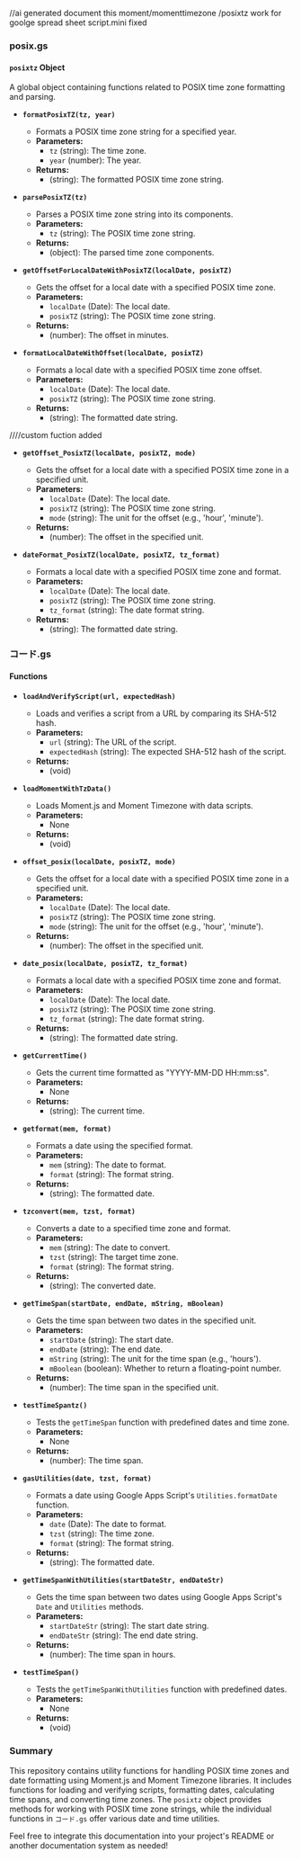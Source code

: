 //ai generated document
this moment/momenttimezone /posixtz work for goolge spread sheet script.mini fixed

### posix.gs

#### `posixtz` Object
A global object containing functions related to POSIX time zone formatting and parsing.

- **`formatPosixTZ(tz, year)`**
  - Formats a POSIX time zone string for a specified year.
  - **Parameters:**
    - `tz` (string): The time zone.
    - `year` (number): The year.
  - **Returns:**
    - (string): The formatted POSIX time zone string.

- **`parsePosixTZ(tz)`**
  - Parses a POSIX time zone string into its components.
  - **Parameters:**
    - `tz` (string): The POSIX time zone string.
  - **Returns:**
    - (object): The parsed time zone components.
  
- **`getOffsetForLocalDateWithPosixTZ(localDate, posixTZ)`**
  - Gets the offset for a local date with a specified POSIX time zone.
  - **Parameters:**
    - `localDate` (Date): The local date.
    - `posixTZ` (string): The POSIX time zone string.
  - **Returns:**
    - (number): The offset in minutes.

- **`formatLocalDateWithOffset(localDate, posixTZ)`**
  - Formats a local date with a specified POSIX time zone offset.
  - **Parameters:**
    - `localDate` (Date): The local date.
    - `posixTZ` (string): The POSIX time zone string.
  - **Returns:**
    - (string): The formatted date string.

////custom fuction added
- **`getOffset_PosixTZ(localDate, posixTZ, mode)`**  
  - Gets the offset for a local date with a specified POSIX time zone in a specified unit.
  - **Parameters:**
    - `localDate` (Date): The local date.
    - `posixTZ` (string): The POSIX time zone string.
    - `mode` (string): The unit for the offset (e.g., 'hour', 'minute').
  - **Returns:**
    - (number): The offset in the specified unit.

- **`dateFormat_PosixTZ(localDate, posixTZ, tz_format)`**
  - Formats a local date with a specified POSIX time zone and format.
  - **Parameters:**
    - `localDate` (Date): The local date.
    - `posixTZ` (string): The POSIX time zone string.
    - `tz_format` (string): The date format string.
  - **Returns:**
    - (string): The formatted date string.

### コード.gs

#### Functions

- **`loadAndVerifyScript(url, expectedHash)`**
  - Loads and verifies a script from a URL by comparing its SHA-512 hash.
  - **Parameters:**
    - `url` (string): The URL of the script.
    - `expectedHash` (string): The expected SHA-512 hash of the script.
  - **Returns:**
    - (void)

- **`loadMomentWithTzData()`**
  - Loads Moment.js and Moment Timezone with data scripts.
  - **Parameters:**
    - None
  - **Returns:**
    - (void)

- **`offset_posix(localDate, posixTZ, mode)`**
  - Gets the offset for a local date with a specified POSIX time zone in a specified unit.
  - **Parameters:**
    - `localDate` (Date): The local date.
    - `posixTZ` (string): The POSIX time zone string.
    - `mode` (string): The unit for the offset (e.g., 'hour', 'minute').
  - **Returns:**
    - (number): The offset in the specified unit.

- **`date_posix(localDate, posixTZ, tz_format)`**
  - Formats a local date with a specified POSIX time zone and format.
  - **Parameters:**
    - `localDate` (Date): The local date.
    - `posixTZ` (string): The POSIX time zone string.
    - `tz_format` (string): The date format string.
  - **Returns:**
    - (string): The formatted date string.

- **`getCurrentTime()`**
  - Gets the current time formatted as "YYYY-MM-DD HH:mm:ss".
  - **Parameters:**
    - None
  - **Returns:**
    - (string): The current time.

- **`getformat(mem, format)`**
  - Formats a date using the specified format.
  - **Parameters:**
    - `mem` (string): The date to format.
    - `format` (string): The format string.
  - **Returns:**
    - (string): The formatted date.

- **`tzconvert(mem, tzst, format)`**
  - Converts a date to a specified time zone and format.
  - **Parameters:**
    - `mem` (string): The date to convert.
    - `tzst` (string): The target time zone.
    - `format` (string): The format string.
  - **Returns:**
    - (string): The converted date.

- **`getTimeSpan(startDate, endDate, mString, mBoolean)`**
  - Gets the time span between two dates in the specified unit.
  - **Parameters:**
    - `startDate` (string): The start date.
    - `endDate` (string): The end date.
    - `mString` (string): The unit for the time span (e.g., 'hours').
    - `mBoolean` (boolean): Whether to return a floating-point number.
  - **Returns:**
    - (number): The time span in the specified unit.

- **`testTimeSpantz()`**
  - Tests the `getTimeSpan` function with predefined dates and time zone.
  - **Parameters:**
    - None
  - **Returns:**
    - (number): The time span.

- **`gasUtilities(date, tzst, format)`**
  - Formats a date using Google Apps Script's `Utilities.formatDate` function.
  - **Parameters:**
    - `date` (Date): The date to format.
    - `tzst` (string): The time zone.
    - `format` (string): The format string.
  - **Returns:**
    - (string): The formatted date.

- **`getTimeSpanWithUtilities(startDateStr, endDateStr)`**
  - Gets the time span between two dates using Google Apps Script's `Date` and `Utilities` methods.
  - **Parameters:**
    - `startDateStr` (string): The start date string.
    - `endDateStr` (string): The end date string.
  - **Returns:**
    - (number): The time span in hours.

- **`testTimeSpan()`**
  - Tests the `getTimeSpanWithUtilities` function with predefined dates.
  - **Parameters:**
    - None
  - **Returns:**
    - (void)

### Summary

This repository contains utility functions for handling POSIX time zones and date formatting using Moment.js and Moment Timezone libraries. It includes functions for loading and verifying scripts, formatting dates, calculating time spans, and converting time zones. The `posixtz` object provides methods for working with POSIX time zone strings, while the individual functions in `コード.gs` offer various date and time utilities.

Feel free to integrate this documentation into your project's README or another documentation system as needed!
